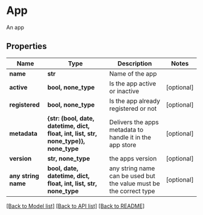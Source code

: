 # App

An app

## Properties
Name | Type | Description | Notes
------------ | ------------- | ------------- | -------------
**name** | **str** | Name of the app | 
**active** | **bool, none_type** | Is the app active or inactive | [optional] 
**registered** | **bool, none_type** | Is the app already registered or not | [optional] 
**metadata** | **{str: (bool, date, datetime, dict, float, int, list, str, none_type)}, none_type** | Delivers the apps metadata to handle it in the app store | [optional] 
**version** | **str, none_type** | the apps version | [optional] 
**any string name** | **bool, date, datetime, dict, float, int, list, str, none_type** | any string name can be used but the value must be the correct type | [optional]

[[Back to Model list]](../README.md#documentation-for-models) [[Back to API list]](../README.md#documentation-for-api-endpoints) [[Back to README]](../README.md)


